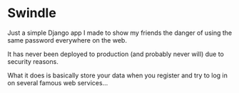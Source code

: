 Swindle
=============

Just a simple Django app I made to show my friends the danger of using the same password everywhere on the web.

It has never been deployed to production (and probably never will) due to security reasons.

What it does is basically store your data when you register and try to log in on several famous web services...